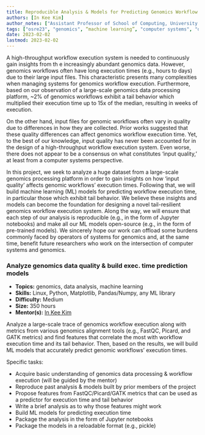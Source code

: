 ```yaml
---
title: Reproducible Analysis & Models for Predicting Genomics Workflow Execution Time 
authors: [In Kee Kim]
author_notes: ["Assistant Professor of School of Computing, University of Georgia"]
tags: ["osre23", "genomics", “machine learning”, "computer systems", "data analysis"]
date: 2023-02-02
lastmod: 2023-02-02
---
```


A high-throughput workflow execution system is needed to continuously gain insights from th e increasingly abundant genomics data. However, genomics workflows often have long execution times (e.g., hours to days) due to their large input files. This characteristic presents many complexities when managing systems for genomics workflow execution. Furthermore, based on our observation of a large-scale genomics data processing platform, ~2% of genomics workflows exhibit a tail behavior which multiplied their execution time up to 15x of the median, resulting in weeks of execution.

On the other hand, input files for genomic workflows often vary in quality due to differences in how they are collected. Prior works suggested that these quality differences can affect genomics workflow execution time. Yet, to the best of our knowledge, input quality has never been accounted for in the design of a high-throughput workflow execution system. Even worse, there does not appear to be a consensus on what constitutes ‘input quality,’ at least from a computer systems perspective.

In this project, we seek to analyze a huge dataset from a large-scale genomics processing platform in order to gain insights on how ‘input quality’ affects genomic workflows’ execution times. Following that, we will build machine learning (ML) models for predicting workflow execution time, in particular those which exhibit tail behavior. We believe these insights and models can become the foundation for designing a novel tail-resilient genomics workflow execution system. Along the way, we will ensure that each step of our analysis is reproducible (e.g., in the form of Jupyter notebooks) and make all our ML models open-source (e.g., in the form of pre-trained models). We sincerely hope our work can offload some burdens commonly faced by operators of systems for genomics and, at the same time, benefit future researchers who work on the intersection of computer systems and genomics.

### Analyze genomics data quality & build exec. time prediction models

- **Topics:** genomics, data analysis, machine learning
- **Skills:** Linux, Python, Matplotlib, Pandas/Numpy, any ML library
- **Difficulty:** Medium
- **Size:** 350 hours
- **Mentor(s):** [In Kee Kim](mailto:inkee.kim@uga.edu)

Analyze a large-scale trace of genomics workflow execution along with metrics from various genomics alignment tools (e.g., FastQC, Picard, and GATK metrics) and find features that
correlate the most with workflow execution time and its tail behavior. Then, based on the results, we will build ML models that accurately predict genomic workflows’ execution times.

Specific tasks:
- Acquire basic understanding of genomics data processing & workflow execution (will be guided by the mentor)
- Reproduce past analysis & models built by prior members of the project
- Propose features from FastQC/Picard/GATK metrics that can be used as a predictor for execution time and tail behavior
- Write a brief analysis as to why those features might work
- Build ML models for predicting execution time
- Package the analysis in the form of Jupyter notebooks
- Package the models in a reloadable format (e.g., pickle)